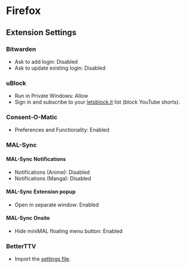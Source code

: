 # Firefox

## Extension Settings

### Bitwarden

- Ask to add login: Disabled
- Ask to update existing login: Disabled

### uBlock

- Run in Private Windows: Allow
- Sign in and subscribe to your [letsblock.it](https://letsblock.it/help/use-list) list (block YouTube shorts).

### Consent-O-Matic

- Preferences and Functionality: Enabled

### MAL-Sync

#### MAL-Sync Notifications

- Notifications (Anime): Disabled
- Notifications (Manga): Disabled

#### MAL-Sync Extension popup

- Open in separate window: Enabled

#### MAL-Sync Onsite

- Hide miniMAL floating menu button: Enabled

### BetterTTV

- Import the [settings file](./bttv_settings.backup).
